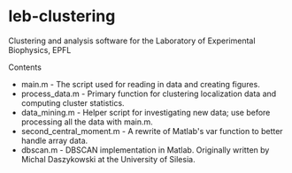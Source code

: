 leb-clustering
==============

Clustering and analysis software for the Laboratory of Experimental Biophysics, EPFL

Contents
+ main.m - The script used for reading in data and creating figures.
+ process_data.m - Primary function for clustering localization data and computing cluster statistics.
+ data_mining.m - Helper script for investigating new data; use before processing all the data with main.m.
+ second_central_moment.m - A rewrite of Matlab's var function to better handle array data.
+ dbscan.m - DBSCAN implementation in Matlab. Originally written by Michal Daszykowski at the University of Silesia.
